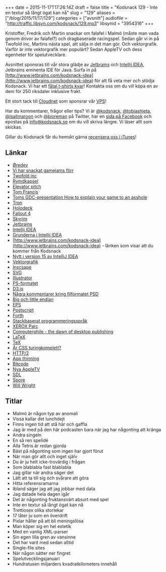 +++
date = 2015-11-17T17:26:14Z
draft = false
title = "Kodsnack 129 - Inte en textur så långt ögat kan nå"
slug = "129"
aliases = ["/blog/2015/11/17/129"]
categories = ["avsnitt"]
audiofile = "http://traffic.libsyn.com/kodsnack/129.mp3"
libsynid = "3954316"
+++

Kristoffer, Fredrik och Martin snackar om falafel i Malmö (måste man vada genom drivor av falafel?) och dragbaserade racingspel. Sedan går vi in på Twofold inc, Martins nästa spel, att sälja in det man gör. Och vektorgrafik. Varför är inte vektorgrafik mer populärt? Sedan AppleTV och dess egenheter för spelutvecklare.

Avsnittet sponsras till vår stora glädje av [Jetbrains](http://www.jetbrains.com) och [Intellij IDEA](http://www.jetbrains.com/kodsnack-idea), Jetbrains eminenta IDE för Java. Surfa in på [http://www.jetbrains.com/kodsnack-idea](http://www.jetbrains.com/kodsnack-idea) för att få veta mer och stödja Kodsnack.
Vi har ett [fåtal t-shirts kvar](https://twitter.com/KodSnack/status/655034691930726400)! Kontakta oss om du vill köpa en av dem för 250 riksdaler inklusive frakt.

Ett stort tack till [Cloudnet](http://www.cloudnet.se) som sponsrar vår [VPS](http://en.wikipedia.org/wiki/Virtual_private_server)!

Har du kommentarer, frågor eller tips? Vi är [@kodsnack](https://www.twitter.com/kodsnack), [@tobiashieta](https://www.twitter.com/tobiashieta), [@isallmaroon](https://www.twitter.com/isallmaroon) och [@bjoreman](https://www.twitter.com/bjoreman) på Twitter, har en [sida på Facebook](https://www.facebook.com/kodsnack) och epostas på [info@kodsnack.se](mailto:info@kodsnack.se) om du vill skriva längre. Vi läser allt som skickas.

Gillar du Kodsnack får du hemskt gärna [recensera oss i iTunes](http://itunes.apple.com/se/podcast/kodsnack/id561631498?l=en)!

## Länkar ##
* [Øredev](http://oredev.org/)
* [Vi har snackat gamejams förr](http://kodsnack.se/92/)
* [Twofold inc](http://twofoldinc.com/)
* [Rymdkapsel](http://rymdkapsel.com/)
* [Elevator pitch](https://en.wikipedia.org/wiki/Elevator_pitch)
* [Tom Francis](http://www.pentadact.com/)
* [Toms GDC-presentation How to explain your game to an asshole](http://www.pentadact.com/2012-03-17-gdc-talk-how-to-explain-your-game-to-an-asshole/)
* [Tron](https://en.wikipedia.org/wiki/Tron)
* [Holodeck](https://en.wikipedia.org/wiki/Holodeck)
* [Fallout 4](https://en.wikipedia.org/wiki/Fallout_4)
* [Skyrim](https://en.wikipedia.org/wiki/The_Elder_Scrolls_V:_Skyrim)
* [Jetbrains](http://www.jetbrains.com)
* [Intellij IDEA](http://www.jetbrains.com/kodsnack-idea)
* [Grunderna i Intellij IDEA](https://www.youtube.com/watch?list=PLPZy-hmwOdEXdOtXdFzyx_XCnrF_oD2Ft&v=L_jXj0XTwSg)
* [http://www.jetbrains.com/kodsnack-idea](http://www.jetbrains.com/kodsnack-idea) - länken som visar att du kommer från Kodsnack
* [Nytt i version 15 av IntelliJ IDEA](https://www.jetbrains.com/idea/whatsnew/)
* [Vektorgrafik](https://en.wikipedia.org/wiki/Vector_graphics)
* [Inscsape](https://en.wikipedia.org/wiki/Inkscape)
* [SVG](https://en.wikipedia.org/wiki/Scalable_Vector_Graphics)
* [Illustrator](https://en.wikipedia.org/wiki/Adobe_Illustrator)
* [PS-formatet](https://en.wikipedia.org/wiki/PostScript)
* [D3.js](http://d3js.org/)
* [Några kommentarer kring filformatet PSD](https://code.google.com/p/xee/source/browse/XeePhotoshopLoader.m?r=f16763d221dfca6253983824b470adf553a19e06#108)
* [Big och little endian](https://en.wikipedia.org/wiki/Endianness)
* [EPS](https://en.wikipedia.org/wiki/Encapsulated_PostScript)
* [Postscript](https://en.wikipedia.org/wiki/PostScript)
* [Forth](https://en.wikipedia.org/wiki/Forth_%28programming_language%29)
* [Stackbaserat programmeringsspråk](https://en.wikipedia.org/wiki/Stack-oriented_programming_language)
* [XEROX Parc](https://en.wikipedia.org/wiki/PARC_%28company%29)
* [Computerphile - the dawn of desktop publishing](https://youtu.be/1rCNnMZrFUQ)
* [LaTeX](https://en.wikipedia.org/wiki/LaTeX)
* [TeX](https://en.wikipedia.org/wiki/TeX)
* [Är CSS turingkomplett?](http://stackoverflow.com/questions/2497146/is-css-turing-complete)
* [HTTP/2](https://en.wikipedia.org/wiki/HTTP/2)
* [App thinning](https://developer.apple.com/library/prerelease/watchos/documentation/IDEs/Conceptual/AppDistributionGuide/AppThinning/AppThinning.html)
* [Bitcode](http://lowlevelbits.org/bitcode-demystified/)
* [Nya AppleTV](https://en.wikipedia.org/wiki/Apple_TV#4th_generation)
* [SDL](https://www.libsdl.org/)
* [Spore](https://en.wikipedia.org/wiki/Spore_%282008_video_game%29)
* [Will Wright](https://en.wikipedia.org/wiki/Will_Wright_%28game_designer%29)

## Titlar ##
* Malmö är någon typ av anomali
* Vissa kallar det lunchdejt
* Finns ingen tid att stå här och gaffla
* Jag är med på den här podcasten bara när jag har någonting att kränga
* Andra singeln
* En så ren spelidé
* Alla Tetris är redan gjorda
* Bäst på någonting som ingen har gjort förut
* När man gör allt och inget själv
* Du är ju helt icke-trovärdig i frågan
* Som blablabla fast blablabla
* Jag gillar när andra säger det
* Lätt att ta till sig och svårare att göra
* Hitta referensramarna
* Ibland säger jag att jag jobbar med data
* Jag datade hela dagen igår
* Det är någonting fruktansvärt absurt med spel
* Inte en textur så långt ögat kan nå
* Trettiosex olika storlekar
* 17 låter ju som en överdrift
* Pixlar håller på att bli meningslösa
* Man köper sig en hel estetik
* Med en vanlig XML-parser
* Sin egen lilla gren av vansinne
* Det har varit med sedan alltid
* Single-file sites
* När någon sätter ner fingret
* Spelutvecklingsjanuari
* Hundratusen miljarders kvadratkilometers innehåll